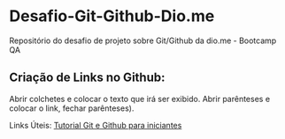 # Desafio-Git-Github-Dio.me
Repositório do desafio de projeto sobre Git/Github da dio.me - Bootcamp QA

## Criação de Links no Github:
Abrir colchetes e colocar o texto que irá ser exibido. 
Abrir parênteses e colocar o link, fechar parênteses).

Links Úteis:
[Tutorial Git e Github para iniciantes](https://www.youtube.com/watch?v=_hZf1teRFNg)



